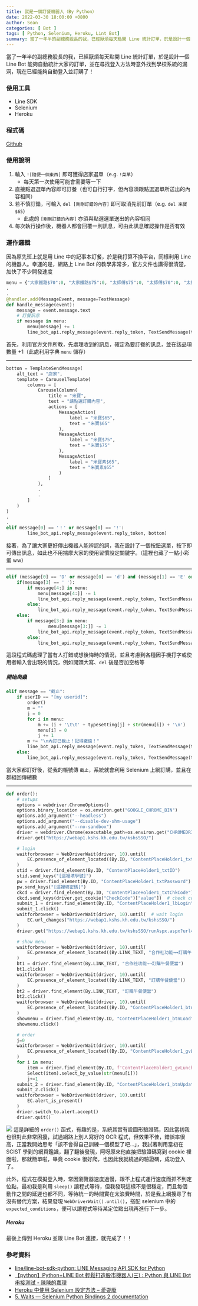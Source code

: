 ```yaml
---
title: 就是一個訂餐機器人（By Python）
date: 2022-03-30 18:00:00 +0800
author: Sean
categories: [ Bot ]
tags: [ Python, Selenium, Heroku, Lint Bot]
summary: 當了一年半的副總務股長的我，已經厭煩每天點開 Line 統計訂單，於是設計一個 Line Bot 能夠自動統計大家的訂單，並在尋找登入方法時意外找到學校系統的漏洞，現在已經能夠自動登入並訂購了！
---
```


當了一年半的副總務股長的我，已經厭煩每天點開 Line 統計訂單，於是設計一個 Line Bot 能夠自動統計大家的訂單，並在尋找登入方法時意外找到學校系統的漏洞，現在已經能夠自動登入並訂購了！

### 使用工具
- Line SDK
- Selenium
- Heroku

### 程式碼
[Github](https://github.com/Sean20405/lunch-bot/blob/main/app.py)

### 使用說明
1. 輸入 `![隨便一個東西]` 即可獲得店家選單（e.g. `!菜單`）
    - 每天第一次使用可能會需要等一下
2. 直接點選選單內容即可訂餐（也可自行打字，但內容須跟點選選單所送出的內容相同）
3. 若不慎訂錯，可輸入 `del [剛剛訂錯的內容]` 即可取消先前訂單（e.g. `del 米寶$65`）
    - 此處的 `[剛剛訂錯的內容]` 亦須與點選選單送出的內容相同
4. 每次執行操作後，機器人都會回覆一則訊息，可由此訊息確認操作是否有效

### 運作邏輯
因為原先班上就是用 Line 中的記事本訂餐，於是我打算不換平台，同樣利用 Line 的機器人。幸運的是，網路上 Line Bot 的教學非常多，官方文件也講得很清楚，加快了不少開發速度
  
```python
menu = {"大家鐵路$70":0, "大家鐵路$75":0, "太師傅$75":0, "太師傅$70":0, "太師傅$65":0, "正園A$60":0, "正園B$60":0, "正園羊肉$60":0, "吉樂米$65":0, "吉樂米$75":0, "吉樂米$85":0, "吉樂米素$65":0, "米寶$65":0, "米寶$75":0, "米寶素$65":0,  "彩鶴$50":0}
.
.
@handler.add(MessageEvent, message=TextMessage)
def handle_message(event):
    message = event.message.text
    # 訂餐訊息
    if message in menu:
        menu[message] += 1
        line_bot_api.reply_message(event.reply_token, TextSendMessage(text = "已收到您的訂單，您訂購的是" + message))
```
首先，利用官方文件所教，先處理收到的訊息，確定為要訂餐的訊息，並在該品項數量 +1（此處利用字典 `menu` 儲存）

***

```python
botton = TemplateSendMessage(
    alt_text = "店家",
    template = CarouselTemplate( 
        columns = [
            CarouselColumn( 
                title = "米寶", 
                text = "請點選訂購內容", 
                actions = [
                    MessageAction( 
                        label = "米寶$65",
                        text = "米寶$65"
                    ),
                    MessageAction( 
                        label = "米寶$75",
                        text = "米寶$75"
                    ),
                    MessageAction(
                        label = "米寶素$65",
                        text = "米寶素$65"
                    )
                ]
            ),
            .
            .
        ]
    )
)
.
.
elif message[0] == '！' or message[0] == '!':
        line_bot_api.reply_message(event.reply_token, botton)
```

接著，為了讓大家更好傳出機器人能辨認的詞，我在設計了一個按鈕選單，按下即可傳出訊息，如此也不用揣摩大家的使用習慣設定關鍵字。（這裡也藏了一點小彩蛋 ww）

***

```python
elif (message[0] == 'D' or message[0] == 'd') and (message[1] == 'E' or message[1] == 'e') and (message[2] == 'L' or message[2] == 'l'):
    if(message[3] == ' '):
        if message[4:] in menu:
            menu[message[4:]] -= 1
            line_bot_api.reply_message(event.reply_token, TextSendMessage(text = "已刪除您 " + message[4:] + " 的訂單"))
        else:
            line_bot_api.reply_message(event.reply_token, TextSendMessage(text = "無法辨識輸入的品項，請確認後再打一次"))
    else:
        if message[3:] in menu:
                menu[message[3:]] -= 1
            line_bot_api.reply_message(event.reply_token, TextSendMessage(text = "已刪除您 " + message[3:] + " 的訂單"))
        else:
            line_bot_api.reply_message(event.reply_token, TextSendMessage(text = "無法辨識輸入的品項，請確認後再打一次"))
```

這段程式碼處理了當有人打錯或想後悔時的情況，並且考慮到各種因手機打字或使用者輸入會出現的情況，例如開頭大寫、`del` 後是否加空格等

##### 開始爬蟲
```python
elif message == "截止":
    if userID == "[my userid]":
        order()
        m = ""
        j = 0
        for i in menu:
            m += (i + '\t\t' + typesetting[j] + str(menu[i]) + '\n')
            menu[i] = 0
            j += 1
        m += "\n內訂已截止！記得繳錢！"
        line_bot_api.reply_message(event.reply_token, TextSendMessage(text=m))
    else:
        line_bot_api.reply_message(event.reply_token, TextSendMessage(text="還敢亂搞阿，以為我沒有修這個bug?"))
```

當大家都訂好後，從我的帳號傳 `截止`，系統就會利用 Selenium 上網訂購，並且在群組回傳總數

***

```python
def order():
    # setups
    options = webdriver.ChromeOptions()
    options.binary_location = os.environ.get("GOOGLE_CHROME_BIN")
    options.add_argument("--headless")
    options.add_argument("--disable-dev-shm-usage")
    options.add_argument("--no-sandbox")
    driver = webdriver.Chrome(executable_path=os.environ.get("CHROMEDRIVER_PATH"), options=options)
    driver.get("https://webap1.kshs.kh.edu.tw/kshsSSO/")

    # login
    waitforbrowser = WebDriverWait(driver, 10).until(
        EC.presence_of_element_located((By.ID, "ContentPlaceHolder1_txtID"))
    )
    stid = driver.find_element(By.ID, "ContentPlaceHolder1_txtID")
    stid.send_keys("[這裡填學號]")
    pw = driver.find_element(By.ID, "ContentPlaceHolder1_txtPassword")
    pw.send_keys("[這裡填密碼]")
    ckcd = driver.find_element(By.ID, "ContentPlaceHolder1_txtChkCode")
    ckcd.send_keys(driver.get_cookie("CheckCode")["value"])  # check code
    submit_1 = driver.find_element(By.ID, "ContentPlaceHolder1_lbLogin")
    submit_1.click()
    waitforbrowser = WebDriverWait(driver, 10).until(  # wait login
        EC.url_changes("https://webap1.kshs.kh.edu.tw/kshsSSO/")
    )
    driver.get("https://webap1.kshs.kh.edu.tw/kshsSSO/runAspx.aspx?url=fi9jb29wL2xpc3QuYXNweA==&progParent=c3R1ZGVudENvb3A=")

    # show menu
    waitforbrowser = WebDriverWait(driver, 10).until(
        EC.presence_of_element_located((By.LINK_TEXT, "合作社功能→→訂購午餐便當"))
    )
    bt1 = driver.find_element(By.LINK_TEXT, "合作社功能→→訂購午餐便當")
    bt1.click()
    waitforbrowser = WebDriverWait(driver, 10).until(
        EC.presence_of_element_located((By.LINK_TEXT, "訂購午餐便當"))
    )
    bt2 = driver.find_element(By.LINK_TEXT, "訂購午餐便當")
    bt2.click()
    waitforbrowser = WebDriverWait(driver, 10).until(
        EC.presence_of_element_located((By.ID, "ContentPlaceHolder1_btnLoad"))
    )
    showmenu = driver.find_element(By.ID, "ContentPlaceHolder1_btnLoad")
    showmenu.click()

    # order
    j=0
    waitforbrowser = WebDriverWait(driver, 10).until(
        EC.presence_of_element_located((By.ID, "ContentPlaceHolder1_gvLunch_ddlAmount_0"))
    )
    for i in menu:
        item = driver.find_element(By.ID, f'ContentPlaceHolder1_gvLunch_ddlAmount_{j}')
        Select(item).select_by_value(str(menu[i]))
        j+=1
    submit_2 = driver.find_element(By.ID, "ContentPlaceHolder1_btnUpdate")
    submit_2.click()
    waitforbrowser = WebDriverWait(driver, 10).until(
        EC.alert_is_present()
    )
    driver.switch_to.alert.accept()
    driver.quit()
```

![](/assets/img/post/lunchBot/Ipn9Sip.jpg)
這是詳細的 `order()` 函式，有趣的是，系統其實有設圖形驗證碼，因此當初我也很對此非常困擾，試過網路上別人寫好的 OCR 程式，但效果不佳，錯誤率很高，正當我開始思考「該不會得自己訓練一個模型了吧...」，我試著利用當初在 SCIST 學到的網頁鑑識，翻了翻後發現，阿呀原來他直接把驗證碼寫到 cookie 裡面啦，那就簡單啦，畢竟 cookie 很好爬，也因此我就繞過的驗證碼，成功登入了。

此外，程式在模擬登入時，常因瀏覽器速度過慢，跟不上程式運行速度而抓不到定位點，最初我是利用 `sleep()` 讓程式等待，但我發現這樣不是很穩定，而且每個動作之間的延遲也都不同，等待統一的時間實在太浪費時間，於是我上網搜尋了有沒有替代方案，結果發現 `WebDriverWait().until()`，搭配 selenium 中的 `expected_conditions`，便可以讓程式等待某定位點出現再進行下一步。

##### Heroku
最後上傳到 Heroku 並跟 Line Bot 連接，就完成了！！

### 參考資料
- [line/line-bot-sdk-python: LINE Messaging API SDK for Python](https://github.com/line/line-bot-sdk-python)
- [【python】Python+LINE Bot 輕鬆打造股市機器人(三) : Python 與 LINE Bot 串接測試 - 陳陳的嘉理](https://chenchenhouse.com/python-8/)
- [Heroku 中使用 Selenium 設定方法 – 愛耍廢](https://aishuafei.com/heroku-selenium/)
- [5. Waits — Selenium Python Bindings 2 documentation](https://selenium-python.readthedocs.io/waits.html)